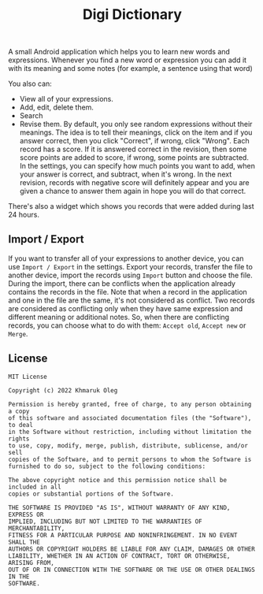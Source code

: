<h1 align="center">Digi Dictionary</h1> <br/>

A small Android application which helps you to learn new words and expressions.
Whenever you find a new word or expression you can add it with its meaning and some notes (for example, a sentence using that word)

You also can:
- View all of your expressions.
- Add, edit, delete them.
- Search
- Revise them. By default, you only see random expressions without their meanings.
The idea is to tell their meanings, click on the item and if you answer correct, then you click "Correct", if wrong, click "Wrong".
Each record has a score.
If it is answered correct in the revision, then some score points are added to score, if wrong, some points are subtracted.
In the settings, you can specify how much points you want to add, when your answer is correct, and subtract, when it's wrong.
In the next revision, records with negative score will definitely appear and you are given a chance to answer them again 
in hope you will do that correct.   

There's also a widget which shows you records that were added during last 24 hours. 

## Import / Export

If you want to transfer all of your expressions to another device, you can use `Import / Export` in the settings.
Export your records, transfer the file to another device, import the records using `Import` button and choose the file.
During the import, there can be conflicts when the application already contains the records in the file.
Note that when a record in the application and one in the file are the same, it's not considered as conflict.
Two records are considered as conflicting only when they have same expression and different meaning or additional notes.
So, when there are conflicting records, you can choose what to do with them: `Accept old`, `Accept new` or `Merge`.

## License

```
MIT License

Copyright (c) 2022 Khmaruk Oleg

Permission is hereby granted, free of charge, to any person obtaining a copy
of this software and associated documentation files (the "Software"), to deal
in the Software without restriction, including without limitation the rights
to use, copy, modify, merge, publish, distribute, sublicense, and/or sell
copies of the Software, and to permit persons to whom the Software is
furnished to do so, subject to the following conditions:

The above copyright notice and this permission notice shall be included in all
copies or substantial portions of the Software.

THE SOFTWARE IS PROVIDED "AS IS", WITHOUT WARRANTY OF ANY KIND, EXPRESS OR
IMPLIED, INCLUDING BUT NOT LIMITED TO THE WARRANTIES OF MERCHANTABILITY,
FITNESS FOR A PARTICULAR PURPOSE AND NONINFRINGEMENT. IN NO EVENT SHALL THE
AUTHORS OR COPYRIGHT HOLDERS BE LIABLE FOR ANY CLAIM, DAMAGES OR OTHER
LIABILITY, WHETHER IN AN ACTION OF CONTRACT, TORT OR OTHERWISE, ARISING FROM,
OUT OF OR IN CONNECTION WITH THE SOFTWARE OR THE USE OR OTHER DEALINGS IN THE
SOFTWARE.
```
